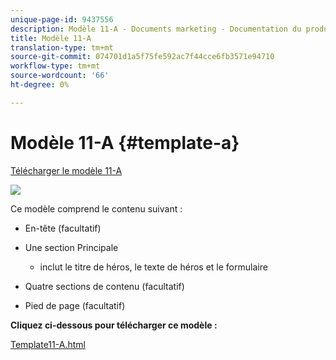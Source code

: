 ```yaml
---
unique-page-id: 9437556
description: Modèle 11-A - Documents marketing - Documentation du produit
title: Modèle 11-A
translation-type: tm+mt
source-git-commit: 074701d1a5f75fe592ac7f44cce6fb3571e94710
workflow-type: tm+mt
source-wordcount: '66'
ht-degree: 0%

---
```



# Modèle 11-A {#template-a}

[Télécharger le modèle 11-A](https://docs.marketo.com/download/attachments/9437556/template-11a.html?version=1&amp;modificationdate=1438211253000&amp;api=v2)

![](assets/image2015-8-4-9-3a56-3a23.png)

Ce modèle comprend le contenu suivant :

* En-tête (facultatif)
* Une section Principale

   * inclut le titre de héros, le texte de héros et le formulaire

* Quatre sections de contenu (facultatif)
* Pied de page (facultatif)

**Cliquez ci-dessous pour télécharger ce modèle :**

[Template11-A.html](https://docs.marketo.com/download/attachments/9437556/template-11a.html?version=1&amp;modificationdate=1438211253000&amp;api=v2)

